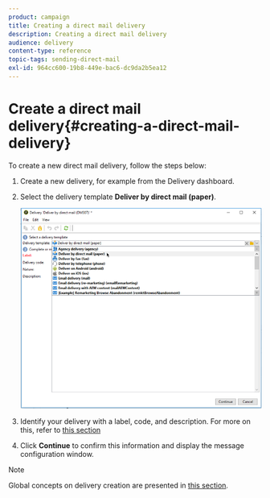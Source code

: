 ```yaml
---
product: campaign
title: Creating a direct mail delivery
description: Creating a direct mail delivery
audience: delivery
content-type: reference
topic-tags: sending-direct-mail
exl-id: 964cc600-19b8-449e-bac6-dc9da2b5ea12
---
```

# Create a direct mail delivery{#creating-a-direct-mail-delivery}

To create a new direct mail delivery, follow the steps below:

1. Create a new delivery, for example from the Delivery dashboard.
1. Select the delivery template **Deliver by direct mail (paper)**.

   ![](../assets/direct_mail.png)

1. Identify your delivery with a label, code, and description. For more on this, refer to [this section](../steps-create-and-identify-the-delivery.md#identifying-the-delivery)
1. Click **Continue** to confirm this information and display the message configuration window.


>[!NOTE]
>
>Global concepts on delivery creation are presented in [this section](../steps-about-delivery-creation-steps.md).